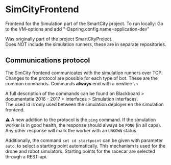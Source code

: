 # SimCityFrontend

Frontend for the Simulation part of the SmartCity project.
To run locally: Go to the VM-options and add "-Dspring.config.name=application-dev"

Was originally part of the project SmartCityProject.  
Does NOT include the simulation runners, these are in separate repositories.

## Communications protocol
The SimCity frontend communicates with the simulation runners over TCP.
Changes to the protocol are possible for each type of bot. These are the common commands. Commands **always** end with a newline ``\n``

A full description of the commands can be found on Blackboard > documentatie 2016 - 2017 > Interfaces > Simulation interfaces.  
The used id is only used between the simulation deployer en the simulation frontend.  

⚠ A new addition to the protocol is the ``ping`` command. If the simulation worker is in good health, the response should always be ``PONG`` (in all caps). Any other response will mark the worker with an ``UNKOWN`` status.  

Additionally, the command ``set id startpoint`` can be given with parameter ``auto``, to select a starting point automatically. This mechanism is used for the drone and robot simulators.
Starting points for the racecar are selected through a REST-api.